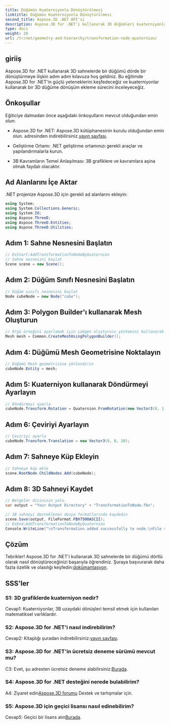 ```yaml
---
title: Düğümün Kuaterniyonla Dönüştürülmesi
linktitle: Düğümün Kuaterniyonla Dönüştürülmesi
second_title: Aspose.3D .NET API'si
description: Aspose.3D for .NET'i kullanarak 3D düğümleri kuaterniyonlarla dönüştürmeyi öğrenin. Yeni başlayanlar için adım adım kılavuz.
type: docs
weight: 20
url: /tr/net/geometry-and-hierarchy/transformation-node-quaternion/
---
```

## giriiş

Aspose.3D for .NET kullanarak 3D sahnelerde bir düğümü dörde bir dönüştürmeye ilişkin adım adım kılavuza hoş geldiniz. Bu eğitimde Aspose.3D for .NET'in güçlü yeteneklerini keşfedeceğiz ve kuaterniyonlar kullanarak bir 3D düğüme dönüşüm ekleme sürecini inceleyeceğiz.

## Önkoşullar

Eğiticiye dalmadan önce aşağıdaki önkoşulların mevcut olduğundan emin olun:

-  Aspose.3D for .NET: Aspose.3D kütüphanesinin kurulu olduğundan emin olun. adresinden indirebilirsiniz.[yayın sayfası](https://releases.aspose.com/3d/net/).

- Geliştirme Ortamı: .NET geliştirme ortamınızı gerekli araçlar ve yapılandırmalarla kurun.

- 3B Kavramların Temel Anlaşılması: 3B grafiklere ve kavramlara aşina olmak faydalı olacaktır.

## Ad Alanlarını İçe Aktar

.NET projenize Aspose.3D için gerekli ad alanlarını ekleyin:

```csharp
using System;
using System.Collections.Generic;
using System.IO;
using Aspose.ThreeD;
using Aspose.ThreeD.Entities;
using Aspose.ThreeD.Utilities;
```

## Adım 1: Sahne Nesnesini Başlatın

```csharp
// ExStart:AddTransformationToNodeByQuaternion
// Sahne nesnesini başlat
Scene scene = new Scene();
```

## Adım 2: Düğüm Sınıfı Nesnesini Başlatın

```csharp
// Düğüm sınıfı nesnesini başlat
Node cubeNode = new Node("cube");
```

## Adım 3: Polygon Builder'ı kullanarak Mesh Oluşturun

```csharp
// Örgü örneğini ayarlamak için çokgen oluşturucu yöntemini kullanarak ortak sınıf oluşturma örgüsünü çağırın
Mesh mesh = Common.CreateMeshUsingPolygonBuilder();
```

## Adım 4: Düğümü Mesh Geometrisine Noktalayın

```csharp
// Düğümü Mesh geometrisine yönlendirin
cubeNode.Entity = mesh;
```

## Adım 5: Kuaterniyon kullanarak Döndürmeyi Ayarlayın

```csharp
// Döndürmeyi ayarla
cubeNode.Transform.Rotation = Quaternion.FromRotation(new Vector3(0, 1, 0), new Vector3(0.3, 0.5, 0.1));            
```

## Adım 6: Çeviriyi Ayarlayın

```csharp
// Çeviriyi ayarla
cubeNode.Transform.Translation = new Vector3(0, 0, 20);            
```

## Adım 7: Sahneye Küp Ekleyin

```csharp
// Sahneye küp ekle
scene.RootNode.ChildNodes.Add(cubeNode);
```

## Adım 8: 3D Sahneyi Kaydet

```csharp
// Belgeler dizininin yolu.
var output = "Your Output Directory" + "TransformationToNode.fbx";

// 3B sahneyi desteklenen dosya formatlarında kaydedin
scene.Save(output, FileFormat.FBX7500ASCII);
// ExEnd:AddTransformationToNodeByQuaternion
Console.WriteLine("\nTransformation added successfully to node.\nFile saved at " + output);
```

## Çözüm

 Tebrikler! Aspose.3D for .NET'i kullanarak 3D sahnelerde bir düğümü dörtlü olarak nasıl dönüştüreceğinizi başarıyla öğrendiniz. Şuraya başvurarak daha fazla özellik ve olasılığı keşfedin:[dokümantasyon](https://reference.aspose.com/3d/net/).

## SSS'ler

### S1: 3D grafiklerde kuaterniyon nedir?

Cevap1: Kuaterniyonlar, 3B uzaydaki dönüşleri temsil etmek için kullanılan matematiksel varlıklardır.

### S2: Aspose.3D for .NET'i nasıl indirebilirim?

 Cevap2: Kitaplığı şuradan indirebilirsiniz:[yayın sayfası](https://releases.aspose.com/3d/net/).

### S3: Aspose.3D for .NET'in ücretsiz deneme sürümü mevcut mu?

 C3: Evet, şu adresten ücretsiz deneme alabilirsiniz:[Burada](https://releases.aspose.com/).

### S4: Aspose.3D for .NET desteğini nerede bulabilirim?

 A4: Ziyaret edin[Aspose.3D forumu](https://forum.aspose.com/c/3d/18) Destek ve tartışmalar için.

### S5: Aspose.3D için geçici lisansı nasıl edinebilirim?

 Cevap5: Geçici bir lisans alın[Burada](https://purchase.aspose.com/temporary-license/).
